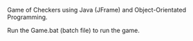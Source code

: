 Game of Checkers using Java (JFrame) and Object-Orientated Programming.

Run the Game.bat (batch file) to run the game.
